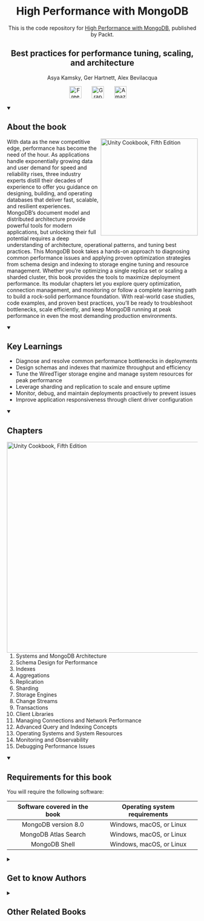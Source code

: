 <h1 align="center">
High Performance with MongoDB</h1>
<p align="center">This is the code repository for <a href ="https://www.packtpub.com/en-us/product/high-performance-with-mongodb-first-edition/9781837022632"> High Performance with MongoDB</a>, published by Packt.
</p>

<h2 align="center">
Best practices for performance tuning, scaling, and architecture
</h2>
<p align="center">
Asya Kamsky, Ger Hartnett, Alex Bevilacqua</p>

<p align="center">
  <a href="https://packt.link/free-ebook/9781837022632"><img width="32px" alt="Free PDF" title="Free PDF" src="https://cdn-icons-png.flaticon.com/512/4726/4726010.png"/></a>
 &#8287;&#8287;&#8287;&#8287;&#8287;
  <a href="https://packt.link/gbp/9781837022632"><img width="32px" alt="Graphic Bundle" title="Graphic Bundle" src="https://cdn-icons-png.flaticon.com/512/2659/2659360.png"/></a>
  &#8287;&#8287;&#8287;&#8287;&#8287;
   <a href="https://www.amazon.com/High-Performance-MongoDB-performance-architecture/dp/1837022631/"><img width="32px" alt="Amazon" title="Get your copy" src="https://cdn-icons-png.flaticon.com/512/15466/15466027.png"/></a>
  &#8287;&#8287;&#8287;&#8287;&#8287;
</p>
<details open> 
  <summary><h2>About the book</summary>
<a href="https://www.packtpub.com/product/unity-cookbook-fifth-edition/9781805123026">
<img src="https://content.packt.com/B32128/cover_image_small.jpg" alt="Unity Cookbook, Fifth Edition" height="256px" align="right">
</a>

With data as the new competitive edge, performance has become the need of the hour. As applications handle exponentially growing data and user demand for speed and reliability rises, three industry experts distill their decades of experience to offer you guidance on designing, building, and operating databases that deliver fast, scalable, and resilient experiences.
MongoDB’s document model and distributed architecture provide powerful tools for modern applications, but unlocking their full potential requires a deep understanding of architecture, operational patterns, and tuning best practices. This MongoDB book takes a hands-on approach to diagnosing common performance issues and applying proven optimization strategies from schema design and indexing to storage engine tuning and resource management.
Whether you’re optimizing a single replica set or scaling a sharded cluster, this book provides the tools to maximize deployment performance. Its modular chapters let you explore query optimization, connection management, and monitoring or follow a complete learning path to build a rock-solid performance foundation. With real-world case studies, code examples, and proven best practices, you’ll be ready to troubleshoot bottlenecks, scale efficiently, and keep MongoDB running at peak performance in even the most demanding production environments.</details>
<details open> 
  <summary><h2>Key Learnings</summary>
<ul>

<li>Diagnose and resolve common performance bottlenecks in deployments</li>

<li>Design schemas and indexes that maximize throughput and efficiency</li>

<li>Tune the WiredTiger storage engine and manage system resources for peak performance</li>

<li>Leverage sharding and replication to scale and ensure uptime</li>

<li>Monitor, debug, and maintain deployments proactively to prevent issues</li>

<li>Improve application responsiveness through client driver configuration</li>

</ul>

  </details>

<details open> 
  <summary><h2>Chapters</summary>
     <img src="https://cliply.co/wp-content/uploads/2020/02/372002150_DOCUMENTS_400px.gif" alt="Unity Cookbook, Fifth Edition" height="556px" align="right">
<ol>

  <li>Systems and MongoDB Architecture</li>

  <li>Schema Design for Performance</li>

  <li>Indexes</li>

  <li>Aggregations</li>

  <li>Replication</li>

  <li>Sharding</li>

  <li>Storage Engines</li>

  <li>Change Streams</li>

  <li>Transactions</li>

  <li>Client Libraries</li>

  <li>Managing Connections and Network Performance</li>

  <li>Advanced Query and Indexing Concepts</li>

  <li>Operating Systems and System Resources</li>

  <li>Monitoring and Observability</li>

  <li>Debugging Performance Issues</li>

</ol>

</details>


<details open> 
  <summary><h2>Requirements for this book</summary>
You will require the following software:
    
| **Software covered in the book** | **Operating system requirements** |
|:--------------------------------:|:---------------------------------:|
| MongoDB version 8.0              | Windows, macOS, or Linux          |
| MongoDB Atlas Search             | Windows, macOS, or Linux          |
| MongoDB Shell                    | Windows, macOS, or Linux          |
  </details>
    


<details> 
  <summary><h2>Get to know Authors</h2></summary>

_Asya Kamsky_ Asya Kamsky is a Principal KnowItAll at MongoDB, where she has worked since 2012. Before discovering MongoDB, she spent nearly two decades coaxing relational databases into doing what they were never designed to do at a series of startups, most of which no one remembers. Asya has an extensive background in software development, databases, and telling people what they're doing wrong.

_Ger Hartnett_ Ger Hartnett is a Lead Engineer on MongoDB's product performance team, where he loves working on fascinating optimization and scaling challenges. Before MongoDB, he founded a startup that built a project communication platform (that had scaling issues). Prior to that, he architected and tuned embedded software at Intel, where he co-authored a book. Even before that, he developed systems at companies including Tellabs, Digital, and Motorola.

_Alex Bevilacqua_ Alex Bevilacqua is the Lead Product Manager at MongoDB for Developer Experience. Prior to joining MongoDB in 2018, he worked as a software engineer and systems architect, implementing solutions in a number of languages, technologies, and frameworks. Aside from his passion for programming that consumes more than just his working hours, Alex can typically be found at an arena with one of his kids, both of whom play rep hockey.



</details>
<details> 
  <summary><h2>Other Related Books</h2></summary>
<ul>

  <li><a href="https://www.packtpub.com/en-us/product/architectures-for-the-intelligent-ai-ready-enterprise-first-edition/9781806117154">Architectures for the Intelligent AI-Ready Enterprise, First Edition</a></li>

  <li><a href="https://www.packtpub.com/en-us/product/the-official-mongodb-guide-first-edition/9781837021970">The Official MongoDB Guide, First Edition</a></li>

  <li><a href="https://www.packtpub.com/en-us/product/mongodb-essentials-first-edition/9781806706099">MongoDB Essentials, First Edition</a></li>
 
</ul>

</details>
